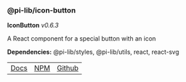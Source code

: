 ### @pi-lib/icon-button

**IconButton** _v0.6.3_

A React component for a special button with an icon

**Dependencies:** @pi-lib/styles, @pi-lib/utils, react, react-svg

<table>
  <tbody>
    <tr>
      <td><a href="https://pi.lance-taylor.com/?path=/story/interactions-iconbutton" target="_blank">Docs</a></td>
      <td><a href="https://www.npmjs.com/package/@pi-lib/icon-button" target="_blank">NPM</a></td>
      <td><a href="https://github.com/lancerael/pi/tree/main/src/src/components/atoms/IconButton" target="_blank">Github</a></td>
    </tr>
  </tbody>
</table>
